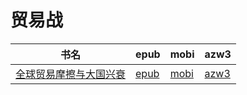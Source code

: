 # 贸易战

| 书名 | epub | mobi | azw3 |
| --- | --- | --- | --- |
| [全球贸易摩擦与大国兴衰](http://ct.dalanmei.com/f/31084289-572114026-4679e1) | [epub](http://ct.dalanmei.com/f/31084289-572114026-4679e1) | [mobi](http://ct.dalanmei.com/f/31084289-571714621-fcef93) | [azw3](http://ct.dalanmei.com/f/31084289-572123265-7b6746) |
